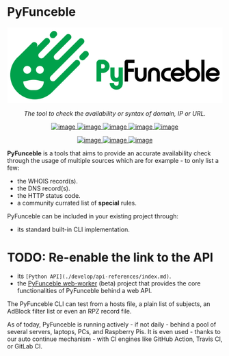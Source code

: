 # PyFunceble

![image](https://raw.githubusercontent.com/PyFunceble/logo/dev/Green/HD/RM.png)

<p style="text-align: center;">
    <em>The tool to check the availability or syntax of domain, IP or URL.</em>
</p>

<p style="text-align: center;">
    <a href="https://github.com/ambv/black">
        <img src="https://img.shields.io/badge/code%20style-black-000000.png" alt="image">
    </a>
    <a href="https://coveralls.io/github/funilrys/PyFunceble?branch=dev">
        <img src="https://coveralls.io/repos/github/funilrys/PyFunceble/badge.png?branch=dev" alt="image">
    </a>
    <a href="https://github.com/funilrys/PyFunceble/blob/dev/LICENSE">
        <img src="https://img.shields.io/github/license/funilrys/PyFunceble.png" alt="image">
    </a>
    <a href="https://pypi.org/project/pyfunceble-dev">
        <img src="https://img.shields.io/pypi/v/pyfunceble-dev.png" alt="image">
    </a>
    <a href="https://github.com/funilrys/PyFunceble/issues">
        <img src="https://img.shields.io/github/issues/funilrys/PyFunceble.png" alt="image">
    </a>
</p>
<p style="text-align: center;">
    <a href="https://pepy.tech/project/pyfunceble-dev">
        <img src="https://static.pepy.tech/badge/pyfunceble-dev" alt="image">
    </a>
    <a href="https://pepy.tech/project/pyfunceble-dev">
        <img src="https://static.pepy.tech/badge/pyfunceble-dev/month" alt="image">
    </a>
    <a href="https://pepy.tech/project/pyfunceble-dev">
        <img src="https://static.pepy.tech/badge/pyfunceble-dev/week" alt="image">
    </a>
</p>

**PyFunceble** is a tools that aims to provide an accurate availability check through
the usage of multiple sources which are for example - to only list a few:

- the WHOIS record(s).
- the DNS record(s).
- the HTTP status code.
- a community currated list of **special** rules.

PyFunceble can be included in your existing project through:

- its standard built-in CLI implementation.
# TODO: Re-enable the link to the API
- its `[Python
  API](./develop/api-references/index.md)`.
- the [PyFunceble
  web-worker](https://github.com/pyfunceble/web-worker) (beta) project that
  provides the core functionalities of PyFunceble behind a web API.

The PyFunceble CLI can test from a hosts file, a plain list of subjects,
an AdBlock filter list or even an RPZ record file.

As of today, PyFunceble is running actively - if not daily - behind a pool of
several servers, laptops, PCs, and Raspberry Pis. It is even used -
thanks to our auto continue mechanism - with CI engines like GitHub
Action, Travis CI, or GitLab CI.
